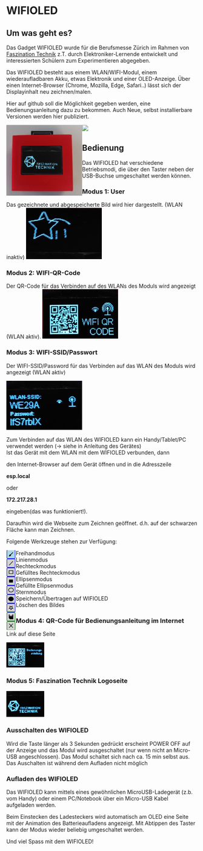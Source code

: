 <h1>WIFIOLED</h1>

<h2>Um was geht es?</h2>

Das Gadget WIFIOLED wurde für die Berufsmesse Zürich im Rahmen von <a href="https://www.faszination-technik.ch">Faszination Technik</a> z.T. durch Elektroniker-Lernende entwickelt und interessierten Schülern zum Experimentieren abgegeben. 

Das WIFIOLED besteht aus einem WLAN/WIFI-Modul, einem wiederaufladbaren Akku, etwas Elektronik und einer OLED-Anzeige.
Über einen Internet-Browser (Chrome, Mozilla, Edge, Safari..) lässt sich der Displayinhalt neu zeichnen/malen.

Hier auf github soll die Möglichkeit gegeben werden, eine Bedienungsanleitung dazu zu bekommen. 
Auch Neue, selbst installierbare Versionen werden hier publiziert.  

<div align="left">
<img src="imgs/wifioled.png" width="200" align="left"/> <img src="imgs/hardware.png" width="200" />
</div>

<hl>

<h2>Bedienung</h2>

Das WIFIOLED hat verschiedene Betriebsmodi, die über den Taster neben der USB-Buchse umgeschaltet werden können. 

<h3>Modus 1: User</h3>
Das gezeichnete und abgespeicherte Bild wird hier dargestellt. (WLAN inaktiv)

<img src="imgs/user.png" width="200" />

<h3>Modus 2: WIFI-QR-Code</h3> 
Der QR-Code für das Verbinden auf des WLANs des Moduls wird angezeigt (WLAN aktiv).

<img src="imgs/wifiqr.png" width="200" />

<h3>Modus 3: WIFI-SSID/Passwort</h3> 

Der WIFI-SSID/Password für das Verbinden auf das WLAN des Moduls wird angezeigt (WLAN aktiv)

<img src="imgs/wifissid.png" width="200" />
	
Zum Verbinden auf das WLAN des WIFIOLED kann ein Handy/Tablet/PC verwendet werden (-> siehe in Anleitung des Gerätes)	
Ist das Gerät mit dem WLAN mit dem WIFIOLED verbunden, dann 

den Internet-Browser auf dem Gerät öffnen und in die Adresszeile

<b>esp.local</b> 

oder 

<b>172.217.28.1</b>    

eingeben(das was funktioniert!). 

Daraufhin wird die Webseite zum Zeichnen geöffnet. d.h. auf der schwarzen Fläche kann man Zeichnen.

Folgende Werkzeuge stehen zur Verfügung:

<img src="imgs/draw.png" width="25" align="left"/> <ul>Freihandmodus<br>
Linienmodus<br>
Rechteckmodus<br>
Gefülltes Rechteckmodus<br>
Ellipsenmodus<br>
Gefüllte Ellipsenmodus<br>
Sternmodus<br>
Speichern/Übertragen auf WIFIOLED<br>
Löschen des Bildes</ul>

<h3>Modus 4: QR-Code für Bedienungsanleitung im Internet</h3>

Link auf diese Seite

<img src="imgs/usermanual.png" width="100" />

<h3>Modus 5: Faszination Technik Logoseite</h3>

<img src="imgs/fasztech.png" width="100" />

<h3>Ausschalten des WIFIOLED</h3>

Wird die Taste länger als 3 Sekunden gedrückt erscheint POWER OFF auf der Anzeige und das Modul wird ausgeschaltet (nur wenn nicht an Micro-USB angeschlossen). Das Modul schaltet sich nach ca. 15 min selbst aus. Das Auschalten ist während dem Aufladen nicht möglich 

<h3>Aufladen des WIFIOLED</h3>

Das WIFIOLED kann mittels eines gewöhnlichen MicroUSB-Ladegerät (z.b. vom Handy) oder einem PC/Notebook über ein Micro-USB Kabel aufgeladen werden.

Beim Einstecken des Ladesteckers wird automatisch am OLED eine Seite mit der Animation des Batterieaufladens angezeigt. Mit Abtippen des Taster kann der Modus wieder beliebig umgeschaltet werden.


Und viel Spass mit dem WIFIOLED!